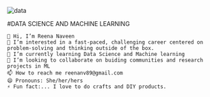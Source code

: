 ![data](https://github.com/reenanv89/solid_entri_dsml/assets/149660470/b81ac870-be51-4361-99e8-c14f1785db09)


#DATA SCIENCE AND MACHINE LEARNING

    👋 Hi, I’m Reena Naveen
    👀 I’m interested in a fast-paced, challenging career centered on problem-solving and thinking outside of the box.
    🌱 I’m currently learning Data Science and Machine learning
    💞️ I’m looking to collaborate on buiding communities and research projects in ML
    📫 How to reach me reenanv89@gmail.com
    😄 Pronouns: She/her/hers
    ⚡ Fun fact:... I love to do crafts and DIY products.

